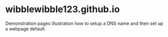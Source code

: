 # wibblewibble123.github.io
Demonstration pages illustration how to setup a DNS name and then set up a webpage default.
